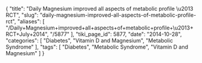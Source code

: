 {
    "title": "Daily Magnesium improved all aspects of metabolic profile \u2013 RCT",
    "slug": "daily-magnesium-improved-all-aspects-of-metabolic-profile-rct",
    "aliases": [
        "/Daily+Magnesium+improved+all+aspects+of+metabolic+profile+\u2013+RCT+July+2014",
        "/5877"
    ],
    "tiki_page_id": 5877,
    "date": "2014-10-28",
    "categories": [
        "Diabetes",
        "Vitamin D and Magnesium",
        "Metabolic Syndrome"
    ],
    "tags": [
        "Diabetes",
        "Metabolic Syndrome",
        "Vitamin D and Magnesium"
    ]
}